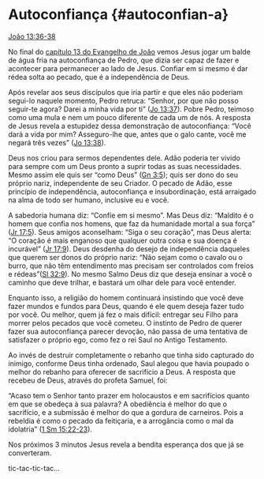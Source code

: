 # Autoconfiança {#autoconfian-a}

[João 13:36-38](http://bibliaonline.com.br/acf/jo/13/36-38)

No final do [capítulo 13 do Evangelho de João](http://bibliaonline.com.br/acf/jo/13) vemos Jesus jogar um balde de água fria na autoconfiança de Pedro, que dizia ser capaz de fazer e acontecer para permanecer ao lado de Jesus. Confiar em si mesmo é dar rédea solta ao pecado, que é a independência de Deus.

Após revelar aos seus discípulos que iria partir e que eles não poderiam segui-lo naquele momento, Pedro retruca: “Senhor, por que não posso seguir-te agora? Darei a minha vida por ti” ([Jo 13:37](http://bibliaonline.com.br/acf/jo/13/37)). Pobre Pedro, teimoso como uma mula e nem um pouco diferente de cada um de nós. A resposta de Jesus revela a estupidez dessa demonstração de autoconfiança: “Você dará a vida por mim? Asseguro-lhe que, antes que o galo cante, você me negará três vezes” ([Jo 13:38](http://bibliaonline.com.br/acf/jo/13/38)).

Deus nos criou para sermos dependentes dele. Adão poderia ter vivido para sempre com um Deus pronto a suprir todas as suas necessidades. Mesmo assim ele quis ser “como Deus” ([Gn 3:5](http://bibliaonline.com.br/acf/gn/3/5)); quis ser dono do seu próprio nariz, independente de seu Criador. O pecado de Adão, esse princípio de independência, autoconfiança e insubordinação, está arraigado na alma de todo ser humano, inclusive eu e você.

A sabedoria humana diz: “Confie em si mesmo”. Mas Deus diz: “Maldito é o homem que confia nos homens, que faz da humanidade mortal a sua força” ([Jr 17:5](http://bibliaonline.com.br/acf/jr/17/5)). Seus amigos aconselham: “Siga o seu coração”, mas Deus alerta: “O coração é mais enganoso que qualquer outra coisa e sua doença é incurável” ([Jr 17:9](http://bibliaonline.com.br/acf/jr/17/9)). Deus desdenha do desejo de independência daqueles que querem ser donos do próprio nariz: “Não sejam como o cavalo ou o burro, que não têm entendimento mas precisam ser controlados com freios e rédeas”([Sl 32:9](http://bibliaonline.com.br/acf/sl/32/9)). No mesmo Salmo Deus diz que deseja ensinar a você o caminho que deve trilhar, e bastará um olhar dele para você entender.

Enquanto isso, a religião do homem continuará insistindo que você deve fazer mundos e fundos para Deus, quando é ele quem deseja fazer tudo por você. Ou melhor, quem já fez o mais difícil: entregar seu Filho para morrer pelos pecados que você cometeu. O instinto de Pedro de querer fazer sua autoconfiança parecer devoção, não passa de uma tentativa de satisfazer o próprio ego, como fez o rei Saul no Antigo Testamento.

Ao invés de destruir completamente o rebanho que tinha sido capturado do inimigo, conforme Deus tinha ordenado, Saul alegou que havia poupado o melhor do rebanho para oferecer de sacrifício a Deus. A resposta que recebeu de Deus, através do profeta Samuel, foi:

“Acaso tem o Senhor tanto prazer em holocaustos e em sacrifícios quanto em que se obedeça à sua palavra? A obediência é melhor do que o sacrifício, e a submissão é melhor do que a gordura de carneiros. Pois a rebeldia é como o pecado da feitiçaria, e a arrogância como o mal da idolatria” ([1 Sm 15:22-23](http://bibliaonline.com.br/acf/1sm/15/22-23)).

Nos próximos 3 minutos Jesus revela a bendita esperança dos que já se converteram.

tic-tac-tic-tac...